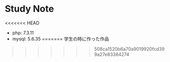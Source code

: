 # Study Note
<<<<<<< HEAD

- php: 7.3.11
- mysql: 5.6.35
=======
学生の時に作った作品

>>>>>>> 508ca1520b6a70a9019920fcd399a27e83384274
